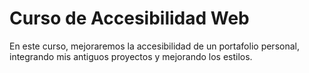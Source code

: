 # Curso de Accesibilidad Web

En este curso, mejoraremos la accesibilidad de un portafolio personal, integrando mis antiguos proyectos y mejorando los estilos.
